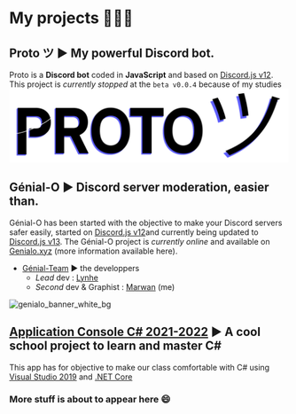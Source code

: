 # My projects 🥼🧪💥

## Proto ツ ► My powerful Discord bot.
Proto is a **Discord bot** coded in **JavaScript** and based on [Discord.js v12](https://discord.js.org/#/docs/main/v12/general/welcome).
This project is *currently stopped* at the `beta v0.0.4` because of my studies
![proto_banner](https://github.com/marwank270/marwank270/blob/8fba33c0519d0a27c18b5b06354754d42c56f1a3/res/proto_banner.png)

## Génial-O ► Discord server moderation, easier than.
Génial-O has been started with the objective to make your Discord servers safer easily, started on [Discord.js v12](https://discord.js.org/#/docs/main/v12/general/welcome)and currently being updated to [Discord.js v13](https://discord.js.org/#/docs/main/13.4.0/general/welcome).
The Génial-O project is *currently online* and available on [Genialo.xyz](https://genialo.xyz) (more information available here). 
- [Génial-Team](https://github.com/Genial-Team) ► the developpers
  - *Lead* dev : [Lynhe](https://github.com/LynheDev)
  - *Second* dev & Graphist : [Marwan](https://github.com/marwank270) (me)
 
  
![genialo_banner_white_bg](https://genialo.xyz/assets/img/Discord-Logo+Wordmark-Color.png)

## [Application Console C# 2021-2022](https://github.com/marwank270/projet_csharp) ► A cool school project to learn and master C#
This app has for objective to make our class comfortable with C# using [Visual Studio 2019](https://visualstudio.microsoft.com/fr/vs/older-downloads/) and [.NET Core](https://docs.microsoft.com/fr-fr/dotnet/csharp/)
### More stuff is about to appear here 😄

<!--
**marwank270/marwank270** is a ✨ _special_ ✨ repository because its `README.md` (this file) appears on your GitHub profile.

Here are some ideas to get you started:

- 🔭 I’m currently working on ...
- 🌱 I’m currently learning ...
- 👯 I’m looking to collaborate on ...
- 🤔 I’m looking for help with ...
- 💬 Ask me about ...
- 📫 How to reach me: ...
- 😄 Pronouns: ...
- ⚡ Fun fact: ...
-->
